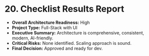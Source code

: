 # 20. Checklist Results Report

- **Overall Architecture Readiness:** High  
- **Project Type:** Full-Stack with UI  
- **Executive Summary:** Architecture is comprehensive, consistent, modern, AI-friendly.  
- **Critical Risks:** None identified. Scaling approach is sound.  
- **Final Decision:** Approved and ready for dev.  
